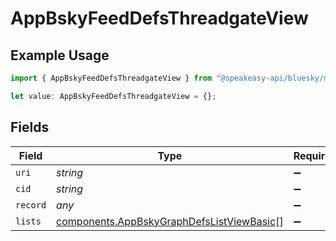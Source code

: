 # AppBskyFeedDefsThreadgateView

## Example Usage

```typescript
import { AppBskyFeedDefsThreadgateView } from "@speakeasy-api/bluesky/models/components";

let value: AppBskyFeedDefsThreadgateView = {};
```

## Fields

| Field                                                                                                  | Type                                                                                                   | Required                                                                                               | Description                                                                                            |
| ------------------------------------------------------------------------------------------------------ | ------------------------------------------------------------------------------------------------------ | ------------------------------------------------------------------------------------------------------ | ------------------------------------------------------------------------------------------------------ |
| `uri`                                                                                                  | *string*                                                                                               | :heavy_minus_sign:                                                                                     | N/A                                                                                                    |
| `cid`                                                                                                  | *string*                                                                                               | :heavy_minus_sign:                                                                                     | N/A                                                                                                    |
| `record`                                                                                               | *any*                                                                                                  | :heavy_minus_sign:                                                                                     | N/A                                                                                                    |
| `lists`                                                                                                | [components.AppBskyGraphDefsListViewBasic](../../models/components/appbskygraphdefslistviewbasic.md)[] | :heavy_minus_sign:                                                                                     | N/A                                                                                                    |